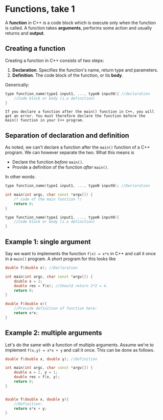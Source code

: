 # Functions, take 1

A **function** in C++ is a code block which is execute only when the function is called. A function takes **arguments**, performs some action and usually returns and **output**.

## Creating a function

Creating a function in C++ consists of two steps:
1. **Declaration**. Specifies the function's name, return type and parameters.
2. **Definition**. The code block of the function, or its **body**.

Generically:

```c++
type function_name(type1 input1, ..., typeN inputN){ //declaration
    //Code block or body (i.e definition)
}
```

```{note}
If you declare a function after the main() function in C++, you will get an error. You must therefore declare the function before the main() function in your C++ program.
```

## Separation of declaration and definition

As noted, we can't declare a function after the `main()` function of a C++ program. We can however separate the two. What this means is
- Declare the function *before* `main()`.
- Provide a definition of the function *after* `main()`.

In other words:

```c++
type function_name(type1 input1, ..., typeN inputN); //Declaration

int main(int argc, char const *argv[]) {
    /* code of the main function */
    return 0;
}

type function_name(type1 input1, ..., typeN inputN){
    //Code block or body (i.e definition)
}
```


## Example 1: single argument

Say we want to implements the function `f(x) = x*x` in C++ and call it once in a `main()` program. A short program for this looks like

```c++
double f(double x); //Declaration

int main(int argc, char const *argv[]) {
    double x = 2;
    double res = f(x); //Should return 2*2 = 4.
    return 0;
}

double f(double x){
    //Provide definition of function here:
    return x*x;
}
```
## Example 2: multiple arguments

Let's do the same with a function of multiple arguments. Assume we're to implement `f(x,y) = x*x + y` and call it once. This can be done as follows.

```c++
double f(double x, double y); //Definition

int main(int argc, char const *argv[]) {
    double x = 2, y = 1;
    double res = f(x, y);
    return 0;
}


double f(double x, double y){
    //Definition:
    return x*x + y;
}
```
